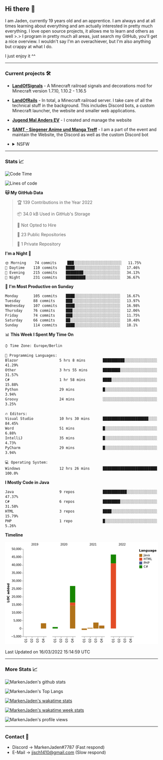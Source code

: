 ## Hi there 👋
I am Jaden, currently 19 years old and an apprentice. I am always and at all times learning about everything and am actually interested in pretty much everything. I love open source projects, it allows me to learn and others as well >.>
I program in pretty much all areas, just search my GitHub, you'll get a nice overview.
I wouldn't say I'm an overachiever, but I'm also anything but crappy at what I do.

I just enjoy it ^^

---

### Current projects 🛠

* [**LandOfSignals**](https://github.com/LandOfRails/LandOfSignals) - A Minecraft railroad signals and decorations mod for Minecraft version 1.7.10, 1.10.2 - 1.16.5
* [**LandOfRails**](https://github.com/LandOfRails) - In total, a Minecraft railroad server. I take care of all the technical stuff in the background. This includes Discord bots, a custom Minecraft launcher, the website and smaller web applications.
* [**Jugend Mal Anders EV**](https://jugendmalanders.de/) - I created and manage the website
* [**SAMT - Siegener Anime und Manga Treff**](https://github.com/Siegener-Anime-und-Manga-Treff-SAMT) - I am a part of the event and maintain the Website, the Discord as well as the custom Discord bot
* <details> 
  <summary>NSFW</summary>
  
  [**Nekos**](https://github.com/MarkenJaden/Nekos) - Website providing you with random lewd neko pics
  
</details>

---

### Stats 📈

<!--START_SECTION:waka-->
![Code Time](http://img.shields.io/badge/Code%20Time-672%20hrs-blue)

![Lines of code](https://img.shields.io/badge/From%20Hello%20World%20I%27ve%20Written-83%20Thousand%20lines%20of%20code-blue)

**🐱 My GitHub Data** 

> 🏆 139 Contributions in the Year 2022
 > 
> 📦 34.0 kB Used in GitHub's Storage 
 > 
> 🚫 Not Opted to Hire
 > 
> 📜 23 Public Repositories 
 > 
> 🔑 1 Private Repository 
 > 
**I'm a Night 🦉** 

```text
🌞 Morning    74 commits     ███░░░░░░░░░░░░░░░░░░░░░░   11.75% 
🌆 Daytime    110 commits    ████░░░░░░░░░░░░░░░░░░░░░   17.46% 
🌃 Evening    215 commits    ████████░░░░░░░░░░░░░░░░░   34.13% 
🌙 Night      231 commits    █████████░░░░░░░░░░░░░░░░   36.67%

```
📅 **I'm Most Productive on Sunday** 

```text
Monday       105 commits    ████░░░░░░░░░░░░░░░░░░░░░   16.67% 
Tuesday      88 commits     ███░░░░░░░░░░░░░░░░░░░░░░   13.97% 
Wednesday    107 commits    ████░░░░░░░░░░░░░░░░░░░░░   16.98% 
Thursday     76 commits     ███░░░░░░░░░░░░░░░░░░░░░░   12.06% 
Friday       74 commits     ███░░░░░░░░░░░░░░░░░░░░░░   11.75% 
Saturday     66 commits     ██░░░░░░░░░░░░░░░░░░░░░░░   10.48% 
Sunday       114 commits    ████░░░░░░░░░░░░░░░░░░░░░   18.1%

```


📊 **This Week I Spent My Time On** 

```text
⌚︎ Time Zone: Europe/Berlin

💬 Programming Languages: 
Blazor                   5 hrs 8 mins        ██████████░░░░░░░░░░░░░░░   41.29% 
Other                    3 hrs 55 mins       ████████░░░░░░░░░░░░░░░░░   31.57% 
C#                       1 hr 58 mins        ████░░░░░░░░░░░░░░░░░░░░░   15.88% 
Python                   29 mins             █░░░░░░░░░░░░░░░░░░░░░░░░   3.94% 
Groovy                   24 mins             ░░░░░░░░░░░░░░░░░░░░░░░░░   3.25%

🔥 Editors: 
Visual Studio            10 hrs 30 mins      █████████████████████░░░░   84.45% 
Word                     51 mins             █░░░░░░░░░░░░░░░░░░░░░░░░   6.88% 
IntelliJ                 35 mins             █░░░░░░░░░░░░░░░░░░░░░░░░   4.73% 
PyCharm                  29 mins             █░░░░░░░░░░░░░░░░░░░░░░░░   3.94%

💻 Operating System: 
Windows                  12 hrs 26 mins      █████████████████████████   100.0%

```

**I Mostly Code in Java** 

```text
Java                     9 repos             ███████████░░░░░░░░░░░░░░   47.37% 
C#                       6 repos             ████████░░░░░░░░░░░░░░░░░   31.58% 
HTML                     3 repos             ████░░░░░░░░░░░░░░░░░░░░░   15.79% 
PHP                      1 repo              █░░░░░░░░░░░░░░░░░░░░░░░░   5.26%

```


**Timeline**

![Chart not found](https://raw.githubusercontent.com/MarkenJaden/MarkenJaden/main/charts/bar_graph.png) 


 Last Updated on 16/03/2022 15:14:59 UTC
<!--END_SECTION:waka-->

---

### More Stats 📈

![MarkenJaden's github stats](https://github-readme-stats.vercel.app/api?username=MarkenJaden&count_private=true&show_icons=true&theme=radical)

![MarkenJaden's Top Langs](https://github-readme-stats.vercel.app/api/top-langs/?username=MarkenJaden&theme=radical)

[![MarkenJaden's wakatime stats](https://github-readme-stats.vercel.app/api/wakatime?username=MarkenJaden&theme=radical)](https://wakatime.com/@17f322c9-222a-48b4-9e15-983c41f7aed4)

[![MarkenJaden's wakatime week stats](https://wakatime.com/badge/user/17f322c9-222a-48b4-9e15-983c41f7aed4.svg)](https://wakatime.com/@17f322c9-222a-48b4-9e15-983c41f7aed4)

<!--[![MarkenJaden's Codewars stats](https://www.codewars.com/users/MarkenJaden/badges/large)](https://www.codewars.com/users/MarkenJaden)-->

![MarkenJaden's profile views](https://komarev.com/ghpvc/?username=MarkenJaden)

---

### Contact 💌

* Discord -> MarkenJaden#7787 (Fast respond)
* E-Mail -> jjsch1410@gmail.com (Slow respond)



<!--
**MarkenJaden/MarkenJaden** is a ✨ _special_ ✨ repository because its `README.md` (this file) appears on your GitHub profile.

Here are some ideas to get you started:

- 🔭 I’m currently working on ...
- 🌱 I’m currently learning ...
- 👯 I’m looking to collaborate on ...
- 🤔 I’m looking for help with ...
- 💬 Ask me about ...
- 📫 How to reach me: ...
- 😄 Pronouns: ...
- ⚡ Fun fact: ...
-->
